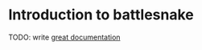 # Introduction to battlesnake

TODO: write [great documentation](http://jacobian.org/writing/what-to-write/)
